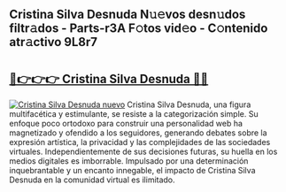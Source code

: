 ## Cristina Silva Desnuda N𝚞𝚎vos desn𝚞dos filtr𝚊dos - Parts-r3A F𝚘tos vid𝚎o - C𝚘ntenido atr𝚊ctivo 9L8r7

# <h2><a href="http://mbbi3uv.tromn.icu/?c=Cristina+Silva+Desnuda">🔗👉👉👉 Cristina Silva Desnuda 🔗🔗</a></h2>

[![Cristina Silva Desnuda nuevo](https://i.imgur.com/pEAQMta.gif)](http://mbbi3uv.tromn.icu/?c=Cristina+Silva+Desnuda)
Cristina Silva Desnuda, una figura multifacética y estimulante, se resiste a la categorización simple. Su enfoque poco ortodoxo para construir una personalidad web ha magnetizado y ofendido a los seguidores, generando debates sobre la expresión artística, la privacidad y las complejidades de las sociedades virtuales. Independientemente de sus decisiones futuras, su huella en los medios digitales es imborrable. Impulsado por una determinación inquebrantable y un encanto innegable, el impacto de Cristina Silva Desnuda en la comunidad virtual es ilimitado.
